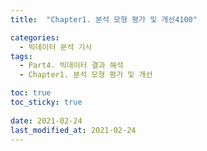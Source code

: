 ```yaml
---
title:  "Chapter1. 분석 모형 평가 및 개선4100"

categories:
  - 빅데이터 분석 기사
tags:
  - Part4. 빅데이터 결과 해석
  - Chapter1. 분석 모형 평가 및 개선

toc: true
toc_sticky: true
 
date: 2021-02-24
last_modified_at: 2021-02-24
---
```


